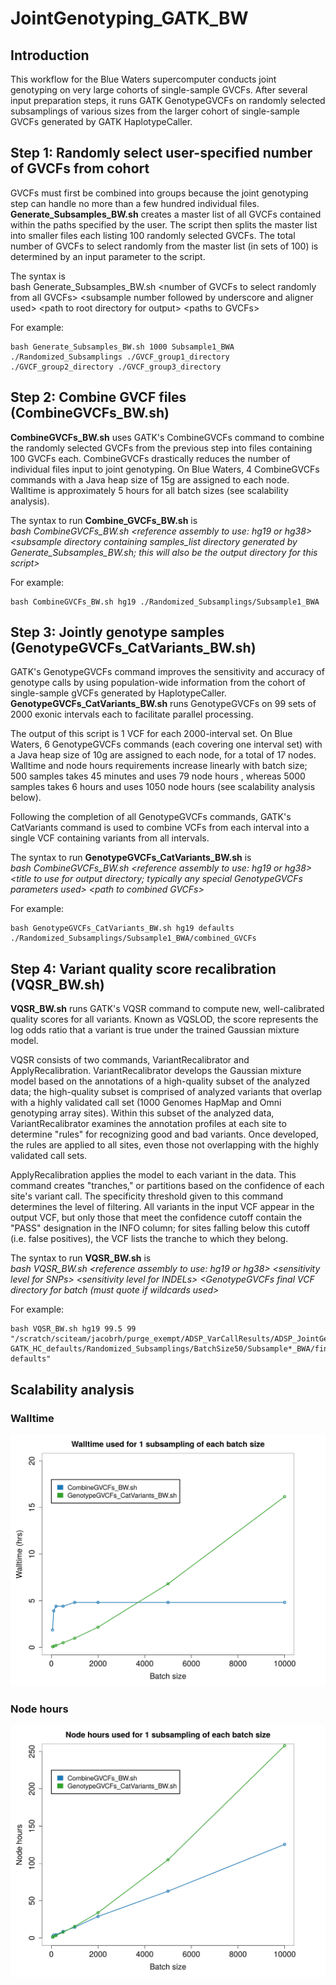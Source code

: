# JointGenotyping_GATK_BW

## Introduction
This workflow for the Blue Waters supercomputer conducts joint genotyping on very large cohorts of single-sample GVCFs. After several input preparation steps, it runs GATK GenotypeGVCFs on randomly selected subsamplings of various sizes from the larger cohort of single-sample GVCFs generated by GATK HaplotypeCaller.

## Step 1: Randomly select user-specified number of GVCFs from cohort
GVCFs must first be combined into groups because the joint genotyping step can handle no more than a few hundred individual files. **Generate_Subsamples_BW.sh** creates a master list of all GVCFs contained within the paths specified by the user. The script then splits the master list into smaller files each listing 100 randomly selected GVCFs. The total number of GVCFs to select randomly from the master list (in sets of 100) is determined by an input parameter to the script.

The syntax is  
bash Generate_Subsamples_BW.sh \<number of GVCFs to select randomly from all GVCFs> \<subsample number followed by underscore and aligner used> \<path to root directory for output>  \<paths to GVCFs>

For example:

```
bash Generate_Subsamples_BW.sh 1000 Subsample1_BWA ./Randomized_Subsamplings ./GVCF_group1_directory ./GVCF_group2_directory ./GVCF_group3_directory
```

## Step 2: Combine GVCF files (CombineGVCFs_BW.sh)
**CombineGVCFs_BW.sh** uses GATK's CombineGVCFs command to combine the randomly selected GVCFs from the previous step into files containing 100 GVCFs each. CombineGVCFs drastically reduces the number of individual files input to joint genotyping. On Blue Waters, 4 CombineGVCFs commands with a Java heap size of 15g are assigned to each node. Walltime is approximately 5 hours for all batch sizes (see scalability analysis).

The syntax to run **Combine_GVCFs_BW.sh** is  
*bash CombineGVCFs_BW.sh \<reference assembly to use: hg19 or hg38> \<subsample directory containing samples_list directory generated by Generate_Subsamples_BW.sh; this will also be the output directory for this script>*

For example:

```
bash CombineGVCFs_BW.sh hg19 ./Randomized_Subsamplings/Subsample1_BWA 
```

## Step 3: Jointly genotype samples (GenotypeGVCFs_CatVariants_BW.sh)
GATK's GenotypeGVCFs command improves the sensitivity and accuracy of genotype calls by using population-wide information from the cohort of single-sample gVCFs generated by HaplotypeCaller. **GenotypeGVCFs_CatVariants_BW.sh** runs GenotypeGVCFs on 99 sets of 2000 exonic intervals each to facilitate parallel processing. 

The output of this script is 1 VCF for each 2000-interval set. On Blue Waters, 6 GenotypeGVCFs commands (each covering one interval set) with a Java heap size of 10g are assigned to each node, for a total of 17 nodes. Walltime and node hours requirements increase linearly with batch size; 500 samples takes 45 minutes and uses 79 node hours , whereas 5000 samples takes 6 hours and uses 1050 node hours (see scalability analysis below).

Following the completion of all GenotypeGVCFs commands, GATK's CatVariants command is used to combine VCFs from each interval into a single VCF containing variants from all intervals.

The syntax to run **GenotypeGVCFs_CatVariants_BW.sh** is  
*bash CombineGVCFs_BW.sh \<reference assembly to use: hg19 or hg38> \<title to use for output directory; typically any special GenotypeGVCFs parameters used> \<path to combined GVCFs>*  

For example:

```
bash GenotypeGVCFs_CatVariants_BW.sh hg19 defaults ./Randomized_Subsamplings/Subsample1_BWA/combined_GVCFs
```

## Step 4: Variant quality score recalibration (VQSR_BW.sh)
**VQSR_BW.sh** runs GATK's VQSR command to compute new, well-calibrated quality scores for all variants. Known as VQSLOD, the score represents the log odds ratio that a variant is true under the trained Gaussian mixture model.   

VQSR consists of two commands, VariantRecalibrator and ApplyRecalibration. VariantRecalibrator develops the Gaussian mixture model based on the annotations of a high-quality subset of the analyzed data; the high-quality subset is comprised of analyzed variants that overlap with a highly validated call set (1000 Genomes HapMap and Omni genotyping array sites). Within this subset of the analyzed data, VariantRecalibrator examines the annotation profiles at each site to determine "rules" for recognizing good and bad variants. Once developed, the rules are applied to all sites, even those not overlapping with the highly validated call sets. 

ApplyRecalibration applies the model to each variant in the data. This command creates "tranches," or partitions based on the confidence of each site's variant call. The specificity threshold given to this command determines the level of filtering. All variants in the input VCF appear in the output VCF, but only those that meet the confidence cutoff contain the "PASS" designation in the INFO column; for sites falling below this cutoff (i.e. false positives), the VCF lists the tranche to which they belong.

The syntax to run **VQSR_BW.sh** is  
*bash VQSR_BW.sh \<reference assembly to use: hg19 or hg38> \<sensitivity level for SNPs> \<sensitivity level for INDELs> \<GenotypeGVCFs final VCF directory for batch (must quote if wildcards used>* 

For example:

```
bash VQSR_BW.sh hg19 99.5 99 "/scratch/sciteam/jacobrh/purge_exempt/ADSP_VarCallResults/ADSP_JointGenotyping/hg19/BWA-GATK_HC_defaults/Randomized_Subsamplings/BatchSize50/Subsample*_BWA/final_VCF/GenotypeGVCFs-defaults"  
```

## Scalability analysis 

### Walltime
![alt tag](./Plots/Scalability_WallTime.png "Walltime")

### Node hours
![alt tag](./Plots/Scalability_NodeHrs.png "Node hours")
